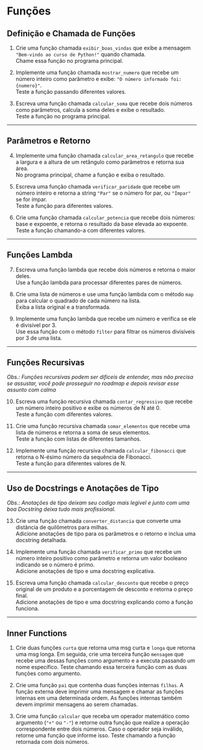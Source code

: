 # Funções

## Definição e Chamada de Funções

1. Crie uma função chamada `exibir_boas_vindas` que exibe a mensagem `"Bem-vindo ao curso de Python!"` quando chamada.  
Chame essa função no programa principal.
  
2. Implemente uma função chamada `mostrar_numero` que recebe um número inteiro como parâmetro e exibe: `"O número informado foi: {numero}"`.  
Teste a função passando diferentes valores.

3. Escreva uma função chamada `calcular_soma` que recebe dois números como parâmetros, calcula a soma deles e exibe o resultado.  
Teste a função no programa principal.

---

## Parâmetros e Retorno  

4. Implemente uma função chamada `calcular_area_retangulo` que recebe a largura e a altura de um retângulo como parâmetros e retorna sua área.  
No programa principal, chame a função e exiba o resultado.
 
5. Escreva uma função chamada `verificar_paridade` que recebe um número inteiro e retorna a string `"Par"` se o número for par, ou `"Ímpar"` se for ímpar.  
Teste a função para diferentes valores.

6. Crie uma função chamada `calcular_potencia` que recebe dois números: base e expoente, e retorna o resultado da base elevada ao expoente.  
Teste a função chamando-a com diferentes valores.

---

## Funções Lambda  

7. Escreva uma função lambda que recebe dois números e retorna o maior deles.  
Use a função lambda para processar diferentes pares de números.

8. Crie uma lista de números e use uma função lambda com o método `map` para calcular o quadrado de cada número na lista.  
Exiba a lista original e a transformada.

9. Implemente uma função lambda que recebe um número e verifica se ele é divisível por 3.  
Use essa função com o método `filter` para filtrar os números divisíveis por 3 de uma lista.

---

## Funções Recursivas 

*Obs.: Funções recursivas podem ser dificeis de entender, mas não precisa se assustar, você pode prosseguir no roadmap e depois revisar esse assunto com calma*

10. Escreva uma função recursiva chamada `contar_regressivo` que recebe um número inteiro positivo e exibe os números de N até 0.  
Teste a função com diferentes valores.
 
11. Crie uma função recursiva chamada `somar_elementos` que recebe uma lista de números e retorna a soma de seus elementos.  
Teste a função com listas de diferentes tamanhos.
 
12. Implemente uma função recursiva chamada `calcular_fibonacci` que retorna o N-ésimo número da sequência de Fibonacci.  
Teste a função para diferentes valores de N.

---

## Uso de Docstrings e Anotações de Tipo  

*Obs.: Anotações de tipo deixam seu codigo mais legivel e junto com uma boa Docstring deixa tudo mais profissional.*

13. Crie uma função chamada `converter_distancia` que converte uma distância de quilômetros para milhas.  
Adicione anotações de tipo para os parâmetros e o retorno e inclua uma docstring detalhada.
 
14. Implemente uma função chamada `verificar_primo` que recebe um número inteiro positivo como parâmetro e retorna um valor booleano indicando se o número é primo.  
Adicione anotações de tipo e uma docstring explicativa.

15. Escreva uma função chamada `calcular_desconto` que recebe o preço original de um produto e a porcentagem de desconto e retorna o preço final.  
Adicione anotações de tipo e uma docstring explicando como a função funciona.  

---

## Inner Functions

1.   Crie duas funções `curta` que retorna uma msg curta e `longa` que retorna uma msg longa. Em seguida, crie uma terceira função `mensagem` que recebe uma dessas funções como argumento e a executa passando um nome específico. Teste chamando essa terceira função com as duas funções como argumento.

2.   Crie uma função `pai` que contenha duas funções internas `filhas`. A função externa deve imprimir uma mensagem e chamar as funções internas em uma determinada ordem. As funções internas também devem imprimir mensagens ao serem chamadas.  

3.   Crie uma função `calcular` que receba um operador matemático como argumento (`"+"` ou `"-"`) e retorne outra função que realize a operação correspondente entre dois números. Caso o operador seja inválido, retorne uma função que informe isso. Teste chamando a função retornada com dois números.


